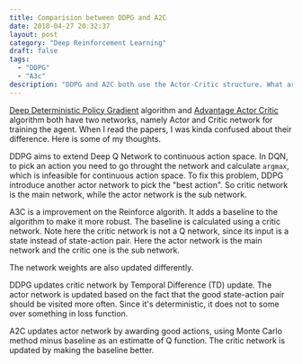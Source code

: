 ```yaml
---
title: Comparision between DDPG and A2C
date: 2018-04-27 20:32:37
layout: post
category: "Deep Reinforcement Learning"
draft: false
tags: 
  - "DDPG"
  - "A3c"
description: "DDPG and A2C both use the Actor-Critic structure. What are the differences between them?"
---
```


[Deep Deterministic Policy Gradient](https://arxiv.org/abs/1509.02971) algorithm and [Advantage Actor Critic](https://arxiv.org/abs/1602.01783) algorithm both have two networks, namely Actor and Critic network for training the agent. When I read the papers, I was kinda confused about their difference. Here is some of my thoughts.

DDPG aims to extend Deep Q Network to continuous action space. In DQN, to pick an action you need to go throught the network and calculate `argmax`, which is infeasible for continuous action space. To fix this problem, DDPG introduce another actor network to pick the "best action". So critic network is the main network, while the actor network is the sub network.

A3C is a improvement on the Reinforce algorith. It adds a baseline to the algorithm to make it more robust. The baseline is calculated using a critic network. Note here the critic network is not a Q network, since its input is a state instead of state-action pair. Here the actor network is the main network and the critic one is the sub network.

The network weights are also updated differently.

DDPG updates critic network by Temporal Difference (TD) update. The actor network is updated based on the fact that the good state-action pair should be visited more often. Since it's deterministic, it does not to some over something in loss function.

A2C updates actor network by awarding good actions, using Monte Carlo method minus baseline as an estimatte of Q function. The critic network is updated by making the baseline better.